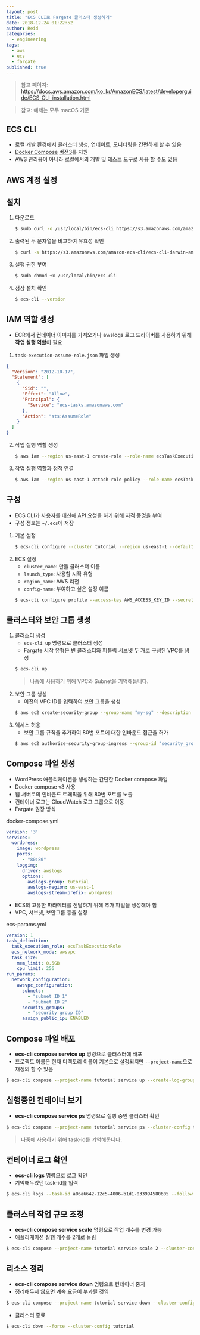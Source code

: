 ```yaml
---
layout: post
title: "ECS CLI로 Fargate 클러스터 생성하기"
date: 2018-12-24 01:22:52
author: Reid
categories:
  - engineering
tags:
  - aws
  - ecs
  - fargate
published: true
---
```

> 참고 페이지: https://docs.aws.amazon.com/ko_kr/AmazonECS/latest/developerguide/ECS_CLI_installation.html

> 참고: 예제는 모두 macOS 기준

## ECS CLI
- 로컬 개발 환경에서 클러스터 생성, 업데이트, 모니터링을 간편하게 할 수 있음
- [Docker Compose](https://docs.docker.com/compose/) [버전3](https://docs.docker.com/compose/compose-file/)를 지원
- AWS 관리용이 아니라 로컬에서의 개발 및 테스트 도구로 사용 할 수도 있음

## AWS 계정 설정

## 설치

1. 다운로드
    ```sh
    $ sudo curl -o /usr/local/bin/ecs-cli https://s3.amazonaws.com/amazon-ecs-cli/ecs-cli-darwin-amd64-latest
    ```
2. 출력된 두 문자열을 비교하여 유효성 확인
    ```sh
    $ curl -s https://s3.amazonaws.com/amazon-ecs-cli/ecs-cli-darwin-amd64-latest.md5 && md5 -q /usr/local/bin/ecs-cli
    ```
3. 실행 권한 부여
    ```sh
    $ sudo chmod +x /usr/local/bin/ecs-cli
    ```
4. 정상 설치 확인
    ```sh
    $ ecs-cli --version
    ```

## IAM 역할 생성
- ECR에서 컨테이너 이미지를 가져오거나 awslogs 로그 드라이버를 사용하기 위해 **작업 실행 역할**이 필요
1. `task-execution-assume-role.json` 파일 생성
```json
{
  "Version": "2012-10-17",
  "Statement": [
    {
      "Sid": "",
      "Effect": "Allow",
      "Principal": {
        "Service": "ecs-tasks.amazonaws.com"
      },
      "Action": "sts:AssumeRole"
    }
  ]
}
```
2. 작업 실행 역할 생성
    ```sh
    $ aws iam --region us-east-1 create-role --role-name ecsTaskExecutionRole --assume-role-policy-document file://task-execution-assume-role.json
    ```
3. 작업 실행 역할과 정책 연결
    ```sh
    $ aws iam --region us-east-1 attach-role-policy --role-name ecsTaskExecutionRole --policy-arn arn:aws:iam::aws:policy/service-role/AmazonECSTaskExecutionRolePolicy
    ```

## 구성

- ECS CLI가 사용자를 대신해 API 요청을 하기 위해 자격 증명을 부여
- 구성 정보는 `~/.ecs`에 저장

1. 기본 설정
    ```sh
    $ ecs-cli configure --cluster tutorial --region us-east-1 --default-launch-type FARGATE --config-name tutorial
    ```
2. ECS 설정
    - `cluster_name`: 만들 클러스터 이름
    - `launch_type`: 사용할 시작 유형
    - `region_name`: AWS 리전
    - `config-name`: 부여하고 싶은 설정 이름
    ```sh
    $ ecs-cli configure profile --access-key AWS_ACCESS_KEY_ID --secret-key AWS_SECRET_ACCESS_KEY --profile-name tutorial
    ```

## 클러스터와 보안 그룹 생성
1. 클러스터 생성
    - `ecs-cli up` 명령으로 클러스터 생성
    - Fargate 시작 유형은 빈 클러스터와 퍼블릭 서브넷 두 개로 구성된 VPC를 생성
    ```sh
    $ ecs-cli up
    ```
    > 나중에 사용하기 위해 VPC와 Subnet을 기억해둡니다.
2. 보안 그룹 생성
    - 이전의 VPC ID를 입력하여 보안 그룹을 생성
    ```sh
    $ aws ec2 create-security-group --group-name "my-sg" --description "My security group" --vpc-id "VPC_ID"
    ```
3. 엑세스 허용
    - 보안 그룹 규칙을 추가하여 80번 포트에 대한 인바운드 접근을 허가
    ```sh
    $ aws ec2 authorize-security-group-ingress --group-id "security_group_id" --protocol tcp --port 80 --cidr 0.0.0.0/0
    ```

## Compose 파일 생성
- WordPress 애플리케이션을 생성하는 간단한 Docker compose 파일
- Docker compose v3 사용
- 웹 서버로의 인바운드 트래픽을 위해 80번 포트를 노출
- 컨테이너 로그는 CloudWatch 로그 그룹으로 이동
- Fargate 권장 방식

docker-compose.yml
```yaml
version: '3'
services:
  wordpress:
    image: wordpress
    ports:
      - "80:80"
    logging:
      driver: awslogs
      options: 
        awslogs-group: tutorial
        awslogs-region: us-east-1
        awslogs-stream-prefix: wordpress
```

- ECS의 고유한 파라메터를 전달하기 위해 추가 파일을 생성해야 함
- VPC, 서브넷, 보안그룹 등을 설정

ecs-params.yml
```yaml
version: 1
task_definition:
  task_execution_role: ecsTaskExecutionRole
  ecs_network_mode: awsvpc
  task_size:
    mem_limit: 0.5GB
    cpu_limit: 256
run_params:
  network_configuration:
    awsvpc_configuration:
      subnets:
        - "subnet ID 1"
        - "subnet ID 2"
      security_groups:
        - "security group ID"
      assign_public_ip: ENABLED
```

## Compose 파일 배포
- **ecs-cli compose service up** 명령으로 클러스터에 배포
- 프로젝트 이름은 현재 디렉토리 이름이 기본으로 설정되지만 `--project-name`으로 재정의 할 수 있음
```sh
$ ecs-cli compose --project-name tutorial service up --create-log-groups --cluster-config tutorial
```

## 실행중인 컨테이너 보기
- **ecs-cli compose service ps** 명령으로 실행 중인 클러스터 확인
```sh
$ ecs-cli compose --project-name tutorial service ps --cluster-config tutorial
```
> 나중에 사용하기 위해 task-id를 기억해둡니다.

## 컨테이너 로그 확인
- **ecs-cli logs** 명령으로 로그 확인
- 기억해두었던 task-id를 입력
```sh
$ ecs-cli logs --task-id a06a6642-12c5-4006-b1d1-033994580605 --follow --cluster-config tutorial
```

## 클러스터 작업 규모 조정
- **ecs-cli compose service scale** 명령으로 작업 개수를 변경 가능
- 애플리케이션 실행 개수를 2개로 늘림
```sh
$ ecs-cli compose --project-name tutorial service scale 2 --cluster-config tutorial
```

## 리소스 정리
- **ecs-cli compose service down** 명령으로 컨테이너 중지
- 정리해두지 않으면 계속 요금이 부과될 것임
```sh
$ ecs-cli compose --project-name tutorial service down --cluster-config tutorial
```

- 클러스터 종료
```sh
$ ecs-cli down --force --cluster-config tutorial
```